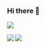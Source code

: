 ### Hi there 👋
![](https://komarev.com/ghpvc/?username=jonathanyeh0723&label=profile+views+🌍&style=plastic)

<!--
**jonathanyeh0723/Jonathanyeh0723** is a ✨ _special_ ✨ repository because its `README.md` (this file) appears on your GitHub profile.

Here are some ideas to get you started:

- 🔭 I’m currently working on ...
- 🌱 I’m currently learning ...
- 👯 I’m looking to collaborate on ...
- 🤔 I’m looking for help with ...
- 💬 Ask me about ...
- 📫 How to reach me: ...
- 😄 Pronouns: ...
- ⚡ Fun fact: ...

-->

 <a href="https://github.com/anuraghazra/github-readme-stats">
  <img align="left" src="https://github-readme-stats.vercel.app/api/top-langs/?username=jonathanyeh0723&theme=react&notebook&hide=jupyter%20notebook,HTML" />
</a><a href="https://github.com/anuraghazra/github-readme-stats">
  <img align="left" src="https://github-readme-stats.vercel.app/api?username=jonathanyeh0723&hide=contribs,prs&count_private=true&show_icons=true&theme=react" />
</a>





